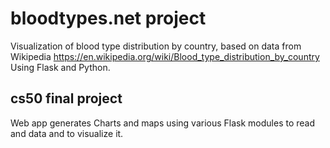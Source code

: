 # bloodtypes.net project
Visualization of blood type distribution by country, based on data from Wikipedia https://en.wikipedia.org/wiki/Blood_type_distribution_by_country Using Flask and Python.
## cs50 final project
Web app generates Charts and maps using various Flask modules to read and data and to visualize it.

